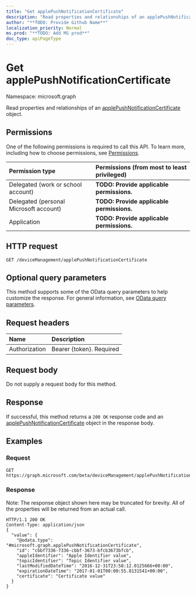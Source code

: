 ```yaml
---
title: "Get applePushNotificationCertificate"
description: "Read properties and relationships of an applePushNotificationCertificate object."
author: "**TODO: Provide Github Name**"
localization_priority: Normal
ms.prod: "**TODO: Add MS prod**"
doc_type: apiPageType
---
```


# Get applePushNotificationCertificate

Namespace: microsoft.graph

Read properties and relationships of an [applePushNotificationCertificate](../resources/applepushnotificationcertificate.md) object.

## Permissions
One of the following permissions is required to call this API. To learn more, including how to choose permissions, see [Permissions](/concepts/permissions-reference.md).

|Permission type|Permissions (from most to least privileged)|
|:---|:---|
|Delegated (work or school account)|**TODO: Provide applicable permissions.**|
|Delegated (personal Microsoft account)|**TODO: Provide applicable permissions.**|
|Application|**TODO: Provide applicable permissions.**|

## HTTP request
<!-- {
  "blockType": "ignored"
}
-->
``` http
GET /deviceManagement/applePushNotificationCertificate
```

## Optional query parameters
This method supports some of the OData query parameters to help customize the response. For general information, see [OData query parameters](/graph/query-parameters).

## Request headers
|Name|Description|
|:---|:---|
|Authorization|Bearer {token}. Required|

## Request body
Do not supply a request body for this method.

## Response
If successful, this method returns a `200 OK` response code and an [applePushNotificationCertificate](../resources/applepushnotificationcertificate.md) object in the response body.

## Examples

### Request
<!-- {
  "blockType": "request",
  "name": "get_applepushnotificationcertificate"
}
-->
``` http
GET https://graph.microsoft.com/beta/deviceManagement/applePushNotificationCertificate
```

### Response
Note: The response object shown here may be truncated for brevity. All of the properties will be returned from an actual call.
<!-- {
  "blockType": "response",
  "truncated": true,
  "@odata.type": "microsoft.graph.applePushNotificationCertificate"
}
-->
``` http
HTTP/1.1 200 OK
Content-Type: application/json
{
  "value": {
    "@odata.type": "#microsoft.graph.applePushNotificationCertificate",
    "id": "cbbf7336-7336-cbbf-3673-bfcb3673bfcb",
    "appleIdentifier": "Apple Identifier value",
    "topicIdentifier": "Topic Identifier value",
    "lastModifiedDateTime": "2016-12-31T23:58:12.0125666+00:00",
    "expirationDateTime": "2017-01-01T00:00:55.8131541+00:00",
    "certificate": "Certificate value"
  }
}
```

